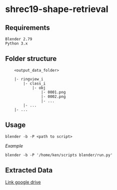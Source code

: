 # shrec19-shape-retrieval
## Requirements
 

```
Blender 2.79
Python 3.x
```
## Folder structure

```
	<output_data_folder>
	
	|- ringview_i
		|- class_i
			|- obj
				|- 0001.png
				|- 0002.png
				|- ...
		|- ...
	|- ...
```

## Usage
```
blender -b -P <path to script>
```
*Example*
```
blender -b -P '/home/ken/scripts blender/run.py'
```
## Extracted Data
[Link google drive](https://drive.google.com/drive/folders/1-JIGt7aIjtBkBxnA2kHeXaSDpMEhuno5?usp=sharing)

